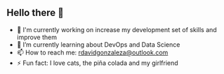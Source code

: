## Hello there 👋
- 🔭 I'm currently working on increase my development set of skills and improve them
- 🌱 I’m currently learning about DevOps and Data Science
- 📫 How to reach me: rdavidgonzaleza@outlook.com
- ⚡ Fun fact: I love cats, the piña colada and my girlfriend
